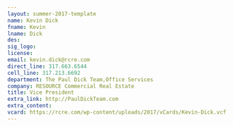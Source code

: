 ```yaml
---
layout: summer-2017-template
﻿name: Kevin Dick
fname: Kevin
lname: Dick
des: 
sig_logo: 
license: 
email: kevin.dick@rcre.com
direct_line: 317.663.6544
cell_line: 317.213.6692
department: The Paul Dick Team,Office Services
company: RESOURCE Commercial Real Estate
title: Vice President
extra_link: http://PaulDickTeam.com
extra_content: 
vcard: https://rcre.com/wp-content/uploads/2017/vCards/Kevin-Dick.vcf
---
```

